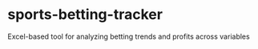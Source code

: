 # sports-betting-tracker
Excel-based tool for analyzing betting trends and profits across variables

